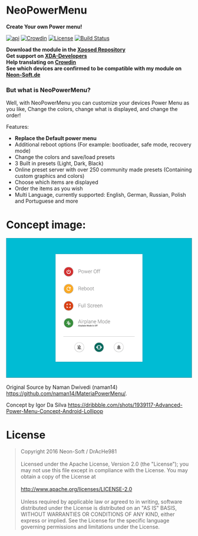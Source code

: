 # NeoPowerMenu
**Create Your own Power menu!**

[![api](https://img.shields.io/badge/api-16%2B-brightgreen.svg)]()
[![Crowdin](https://d322cqt584bo4o.cloudfront.net/neopowermenu/localized.svg)](https://crowdin.com/project/neopowermenu)
[![License](https://img.shields.io/badge/License-Apache%202.0-brightgreen.svg)](http://www.apache.org/licenses/LICENSE-2.0)
[![Build Status](https://travis-ci.org/DrAcHe981/NeoPowerMenu.svg?branch=1.5)](https://travis-ci.org/DrAcHe981/NeoPowerMenu)

**Download the module in the [Xposed Repository](https://repo.xposed.info/module/de.NeonSoft.neopowermenu)**<br>
**Get support on [XDA-Developers](http://forum.xda-developers.com/xposed/modules/mod-neopowermenu-t3324581)**<br>
**Help translating on [Crowdin](https://crowdin.com/project/neopowermenu)**<br>
**See which devices are confirmed to be compatible with my module on [Neon-Soft.de](https://neon-soft.de/page/npm/#devices)**

### But what is NeoPowerMenu?
Well, with NeoPowerMenu you can customize your devices Power Menu as you like,
Change the colors, change what is displayed, and change the order!

Features:
* **Replace the Default power menu**
* Additional reboot options (For example: bootloader, safe mode, recovery mode)
* Change the colors and save/load presets
* 3 Built in presets (Light, Dark, Black)
* Online preset server with over 250 community made presets (Containing custom graphics and colors)
* Choose which items are displayed
* Order the items as you wish
* Multi Language, currently supported: English, German, Russian, Polish and Portuguese and more

Concept image:
===============
![alt tag](https://raw.githubusercontent.com/DrAcHe981/NeoPowerMenu/master/demo.gif)

 Original Source by Naman Dwivedi (naman14)
 https://github.com/naman14/MateriaPowerMenu/.
 
 Concept by Igor Da Silva
 https://dribbble.com/shots/1939117-Advanced-Power-Menu-Concept-Android-Lollipop﻿


License
===============
>Copyright 2016 Neon-Soft / DrAcHe981<br><br>
>Licensed under the Apache License, Version 2.0 (the "License");
you may not use this file except in compliance with the License.
You may obtain a copy of the License at<br><br>
>http://www.apache.org/licenses/LICENSE-2.0<br><br>
>Unless required by applicable law or agreed to in writing, software
distributed under the License is distributed on an "AS IS" BASIS,
WITHOUT WARRANTIES OR CONDITIONS OF ANY KIND, either express or implied.
See the License for the specific language governing permissions and
limitations under the License.
